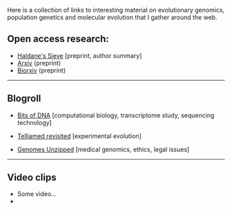 Here is a collection of links to interesting material on evolutionary genomics, population genetics and molecular evolution that I gather around the web. 

## Open access research:

* [Haldane's Sieve](http://haldanessieve.org/) [preprint, author summary]
* [Arxiv](www.arxiv.org) (preprint)
* [Biorxiv](http://biorxiv.org/) (preprint)

---

## Blogroll

* [Bits of DNA](http://liorpachter.wordpress.com/) [computational biology, transcriptome study, sequencing technology]
* [Telliamed revisited](http://telliamedrevisited.wordpress.com/) [experimental evolution]

* [Genomes Unzipped](http://www.genomesunzipped.org/) [medical genomics, ethics, legal issues]

---

## Video clips

* Some video...
* 
